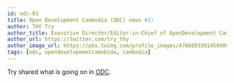 ```yaml
---
id: odc-01
title: Open Development Cambodia (ODC) news #1!
author: THY Try
author_title: Executive Director/Editor-in-Chief of OpenDevelopment Cambodia
author_url: https://twitter.com/try_thy
author_image_url: https://pbs.twimg.com/profile_images/476689339145940993/jvSm0LRS_400x400.jpeg
tags: [odc, opendevelopmentcamobida, cambodia]
---
```


Try shared what is going on in [ODC](https://opendevelopmentcambodia.net/updates/open-development-cambodia-has-published-a-new-map-layer-and-dataset-of-targeted-municipalities-for-the-implementation-of-the-innovation-for-social-accountability-in-cambodia-isac-in-2020/).
